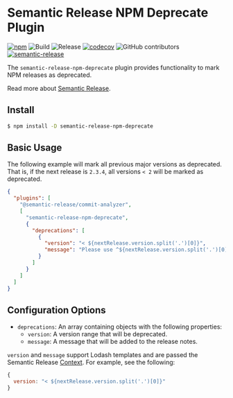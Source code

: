 # Semantic Release NPM Deprecate Plugin

[![npm](https://img.shields.io/npm/v/semantic-release-npm-deprecate)](https://www.npmjs.com/package/semantic-release-npm-deprecate)
![Build](https://github.com/jpoehnelt/semantic-release-npm-deprecate/workflows/Build/badge.svg)
![Release](https://github.com/jpoehnelt/semantic-release-npm-deprecate/workflows/Release/badge.svg)
[![codecov](https://codecov.io/gh/jpoehnelt/semantic-release-npm-deprecate/branch/master/graph/badge.svg)](https://codecov.io/gh/jpoehnelt/semantic-release-npm-deprecate)
![GitHub contributors](https://img.shields.io/github/contributors/jpoehnelt/semantic-release-npm-deprecate?color=green)
[![semantic-release](https://img.shields.io/badge/%20%20%F0%9F%93%A6%F0%9F%9A%80-semantic--release-e10079.svg)](https://github.com/semantic-release/semantic-release)

The `semantic-release-npm-deprecate` plugin provides functionality to mark NPM releases as deprecated.

Read more about [Semantic Release](https://semantic-release.gitbook.io/).

## Install

```bash
$ npm install -D semantic-release-npm-deprecate
```

## Basic Usage

The following example will mark all previous major versions as deprecated. That is, if the next release is `2.3.4`, all versions `< 2` will be marked as deprecated.

```json
{
  "plugins": [
    "@semantic-release/commit-analyzer",
    [
      "semantic-release-npm-deprecate",
      {
        "deprecations": [
          {
            "version": "< ${nextRelease.version.split('.')[0]}",
            "message": "Please use ^${nextRelease.version.split('.')[0]}.0.0."
          }
        ]
      }
    ]
  ]
}
```

## Configuration Options

- `deprecations`: An array containing objects with the following properties:
  - `version`: A version range that will be deprecated.
  - `message`: A message that will be added to the release notes.

`version` and `message` support Lodash templates and are passed the Semantic Release [Context](https://semantic-release.gitbook.io/semantic-release/developer-guide/plugin#context). For example, see the following:

```js
{
  version: "< ${nextRelease.version.split('.')[0]}"
}
```
